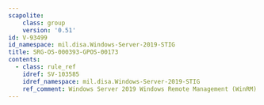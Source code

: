 ```yaml
---
scapolite:
    class: group
    version: '0.51'
id: V-93499
id_namespace: mil.disa.Windows-Server-2019-STIG
title: SRG-OS-000393-GPOS-00173
contents:
  - class: rule_ref
    idref: SV-103585
    idref_namespace: mil.disa.Windows-Server-2019-STIG
    ref_comment: Windows Server 2019 Windows Remote Management (WinRM) clien ...
---
```


